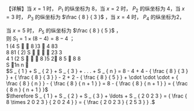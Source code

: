 【详解】当 $x = 1$ 时， $P _ { 1 }$ 的纵坐标为 8，当 $x = 2$ 时， $P _ { 2 }$ 的纵坐标为 4，当 $x = 3$ 时， $P _ { 3 }$ 的纵坐标为 $\frac { 8 } { 3 }$ ，当 $x = 4$ 时， $P _ { 4 }$ 的纵坐标为2，

当 $x = 5$ 时， $P _ { 5 }$ 的纵坐标为 $\frac { 8 } { 5 }$ ，  
则 $S _ { 1 } = 1 \times ( 8 - 4 ) = 8 - 4$ ；  
1 (4 S   8 )3  4 83  
8 81 ( 2) S     23 3  
4 1 (2 S    8 )5 2 8 5 ； 8 8  
S 1n n   
$S _ { 1 } + S _ { 2 } + S _ { 3 } + . . . + S _ { n } = 8 - 4 + 4 - { \frac { 8 } { 3 } } + { \frac { 8 } { 3 } } - 2 + 2 - { \frac { 8 } { 5 } } + \cdot \cdot \cdot + { \frac { 8 } { n } } - { \frac { 8 } { n + 1 } } = 8 - { \frac { 8 } { n + 1 } } = { \frac { 8 n } { n + 1 } }$   
$\therefore S _ { 1 } + S _ { 2 } + S _ { 3 } + \ldots + S _ { 2 0 2 3 } = { \frac { 8 \times 2 0 2 3 } { 2 0 2 4 } } = { \frac { 2 0 2 3 } { 2 5 3 } } .$
